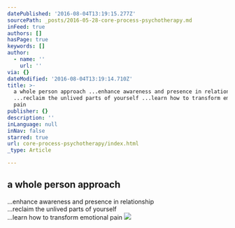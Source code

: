 ```yaml
---
datePublished: '2016-08-04T13:19:15.277Z'
sourcePath: _posts/2016-05-28-core-process-psychotherapy.md
inFeed: true
authors: []
hasPage: true
keywords: []
author:
  - name: ''
    url: ''
via: {}
dateModified: '2016-08-04T13:19:14.710Z'
title: >-
  a whole person approach ...enhance awareness and presence in relationship 
  ...reclaim the unlived parts of yourself ...learn how to transform emotional
  pain
publisher: {}
description: ''
inLanguage: null
inNav: false
starred: true
url: core-process-psychotherapy/index.html
_type: Article

---
```

## **a whole person approach**  
...enhance awareness and presence in relationship   
...reclaim the unlived parts of yourself  
...learn how to transform emotional pain
![](https://the-grid-user-content.s3-us-west-2.amazonaws.com/2114debb-58c6-42a7-846f-d52e22efd098.jpg)